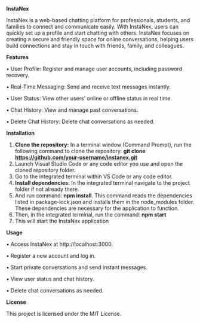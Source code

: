 **InstaNex**

InstaNex is a web-based chatting platform for professionals, students, and families to connect and communicate easily. With InstaNex, users can quickly set up a profile and start chatting with others.
InstaNex focuses on creating a secure and friendly space for online conversations, helping users build connections and stay in touch with friends, family, and colleagues.

**Features**

•	User Profile: Register and manage user accounts, including password recovery.

•	Real-Time Messaging: Send and receive text messages instantly.

•	User Status: View other users' online or offline status in real time.

•	Chat History: View and manage past conversations.

•	Delete Chat History: Delete chat conversations as needed.

**Installation**

1.	**Clone the repository:** In a terminal window (Command Prompt), run the following command to clone the repository:
**git clone https://github.com/your-username/instanex.git**
3.	Launch Visual Studio Code or any code editor you use and open the cloned repository folder.
4.	Go to the integrated terminal within VS Code or any code editor.
5.	**Install dependencies:** In the integrated terminal navigate to the project folder if not already there.
6.	And run command: **npm install**. This command reads the dependencies listed in package-lock.json and installs them in the node_modules folder. These dependencies are necessary for the application to function.
7.	Then, in the integrated terminal, run the command: **npm start**
8.	This will start the InstaNex application

**Usage**

•	Access InstaNex at http://localhost:3000.

•	Register a new account and log in.

•	Start private conversations and send instant messages.

•	View user status and chat history.

•	Delete chat conversations as needed.

**License**

This project is licensed under the MIT License.

